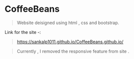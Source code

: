 # CoffeeBeans
>  Website deisigned using html , css and bootstrap.

Link for the site -:
> https://sankalp1011.github.io/CoffeeBeans.github.io/

> Currently , I removed the responsive feature from site .
